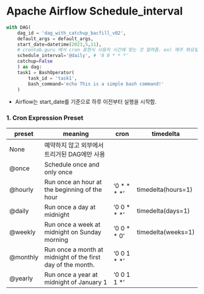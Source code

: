 # Apache Airflow Schedule_interval

```python
with DAG(
    dag_id = 'dag_with_catchup_bacfill_v02',
    default_args = default_args,
    start_date=datetime(2023,5,11),
    # crontab.guru 에서 cron 표현식 사용자 시간에 맞는 것 알려줌. ex) 매주 화요일 3시
    schedule_interval='@daily', # '0 0 * * *'
    catchup=False
    ) as dag: 
    task1 = BashOperator(
        task_id = 'task1',
        bash_command='echo This is a simple bash command!'    
    )
```

- Airflow는 start_date를 기준으로 하루 이전부터 실행을 시작함.

### 1. Cron Expression Preset

| preset   | meaning                                                     | cron        | timedelta          |
| -------- | ----------------------------------------------------------- | ----------- | ------------------ |
| None     | 예약하지 않고 외부에서 트리거된 DAG에만 사용                |             |                    |
| @once    | Schedule once and only once                                 |             |                    |
| @hourly  | Run once an hour at the beginning of the hour               | ‘0 * * * *’ | timedelta(hours=1) |
| @daily   | Run once a day at midnight                                  | ‘0 0 * * *’ | timedelta(days=1)  |
| @weekly  | Run once a week at midnight on Sunday morning               | ‘0 0 * * 0’ | timedelta(weeks=1) |
| @monthly | Run once a month at midnight of the first day of the month. | ‘0 0 1 * *’ |                    |
| @yearly  | Run once a year at midnight of January 1                    | ‘0 0 1 1 *’ |                    |

